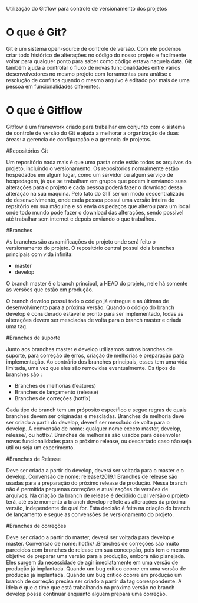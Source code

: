 Utilização do Gitflow para controle de versionamento dos projetos

# O que é Git?
 
Git é um sistema open-source de controle de versão. Com ele podemos criar todo histórico de alterações no código do nosso projeto e facilmente voltar para qualquer ponto para saber como código estava naquela data. Git também ajuda a controlar o fluxo de novas funcionalidades entre vários desenvolvedores no mesmo projeto com ferramentas para análise e resolução de conflitos quando o mesmo arquivo é editado por mais de uma pessoa em funcionalidades diferentes.

# O que é Gitflow

Gitflow é um framework criado para trabalhar em conjunto com o sistema de controle de versão do Git e ajuda a melhorar a organização de duas áreas: a gerencia de configuração e a gerencia de projetos.

#Repositórios Git

Um repositório nada mais é que uma pasta onde estão todos os arquivos do projeto, incluindo o versionamento. Os repositórios normalmente estão hospedados em algum lugar, como um servidor ou algum serviço de hospedagem, já que se trabalham em grupos que podem ir enviando suas alterações para o projeto e cada pessoa poderá fazer o download dessa alteração na sua máquina. Pelo fato do GIT ser um modo descentralizado de desenvolvimento, onde cada pessoa possui uma versão inteira do repsitório em sua máquina e só envia os pedaços que alterou para um local onde todo mundo pode fazer o download das alterações, sendo possivel até trabalhar sem internet e depois enviando o que trabalhou.

#Branches

As branches são as ramificações do projeto onde será feito o versionamento do projeto. O repositório central possui dois branches principais com vida infinita:
* master
* develop

O branch master é o branch principal, a HEAD do projeto, nele há somente as versões que estão em produção.

O branch develop possui todo o código já entregue e as últimas de desenvolvimento para a próxima versão. Quando o código do branch develop é considerado estável e pronto para ser implementado, todas as alterações devem ser mescladas de volta para o branch master e criada uma tag.

#Branches de suporte 

Junto aos branches master e develop utilizamos outros branches de suporte, para correção de erros, criação de melhorias e preparação para implementação. Ao contrário dos branches principais, esses tem uma vida limitada, uma vez que eles são removidas eventualmente. Os tipos de branches são :
* Branches de melhorias (features)
* Branches de lançamento (release)
* Branches de correções (hotfix)

Cada tipo de branch tem um próposito específico e segue regras de quais branches devem ser originadas e mescladas.
Branches de melhoria deve ser criado a partir do develop, deverá ser mesclado de volta para o develop.
A convensão de nome: qualquer nome exceto master, develop, release/, ou hotfix/.
Branches de melhorias são usados para desenvoler novas funcionalidades para o próximo release, ou descartado caso não seja útil ou seja um experimento.

#Branches de Release

Deve ser criada a partir do develop, deverá ser voltada para o master e o develop. Convensão de nome: release/2019.1
Branches de release são usadas para a preparação do próximo release de produção. Nessa branch não é permitida pequenas correções e atualizações de versões de arquivos. Na criação da branch de release é decidido qual versão o projeto terá, até este momento a branch develop reflete as alterações da próxima versão, independente de qual for. Esta decisão é feita na criação do branch de lançamento e segue as convensões de versionamento do projeto.

#Branches de correções 

Deve ser criado a partir do master, deverá ser voltada para develop e master. Convensão de nome: hotfix/ .Branches de correções são muito parecidos com branches de release em sua concepção, pois tem o mesmo objetivo de preparar uma versão para a produção, embora não planejada. Eles surgem da necessidade de agir imediatamente em uma versão de produção já implantada. Quando um bug crítico ocorre em uma versão de produção já implantada. Quando um bug crítico ocorre em produção um branch de correção precisa ser criado a partir da tag correspondente. A ideia é que o time que está trabalhando na próxima versão no branch develop possa continuar enquanto alguém prepara uma correção. 